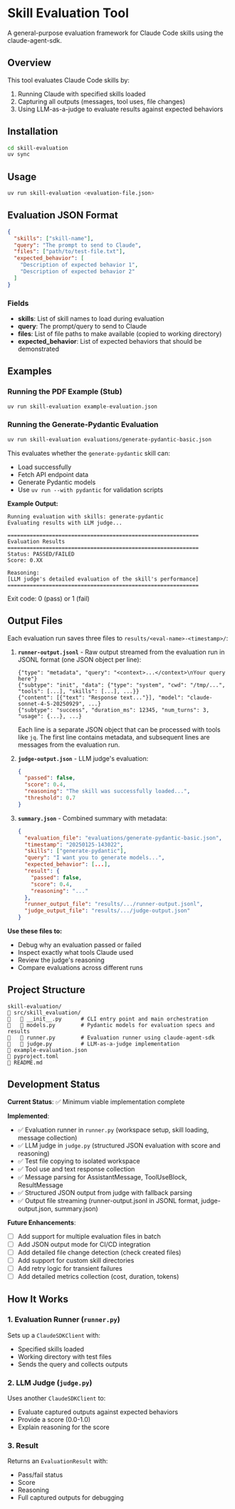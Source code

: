 # Skill Evaluation Tool

A general-purpose evaluation framework for Claude Code skills using the claude-agent-sdk.

## Overview

This tool evaluates Claude Code skills by:
1. Running Claude with specified skills loaded
2. Capturing all outputs (messages, tool uses, file changes)
3. Using LLM-as-a-judge to evaluate results against expected behaviors

## Installation

```bash
cd skill-evaluation
uv sync
```

## Usage

```bash
uv run skill-evaluation <evaluation-file.json>
```

## Evaluation JSON Format

```json
{
  "skills": ["skill-name"],
  "query": "The prompt to send to Claude",
  "files": ["path/to/test-file.txt"],
  "expected_behavior": [
    "Description of expected behavior 1",
    "Description of expected behavior 2"
  ]
}
```

### Fields

- **skills**: List of skill names to load during evaluation
- **query**: The prompt/query to send to Claude
- **files**: List of file paths to make available (copied to working directory)
- **expected_behavior**: List of expected behaviors that should be demonstrated

## Examples

### Running the PDF Example (Stub)

```bash
uv run skill-evaluation example-evaluation.json
```

### Running the Generate-Pydantic Evaluation

```bash
uv run skill-evaluation evaluations/generate-pydantic-basic.json
```

This evaluates whether the `generate-pydantic` skill can:
- Load successfully
- Fetch API endpoint data
- Generate Pydantic models
- Use `uv run --with pydantic` for validation scripts

**Example Output:**
```
Running evaluation with skills: generate-pydantic
Evaluating results with LLM judge...

============================================================
Evaluation Results
============================================================
Status: PASSED/FAILED
Score: 0.XX

Reasoning:
[LLM judge's detailed evaluation of the skill's performance]
============================================================
```

Exit code: 0 (pass) or 1 (fail)

## Output Files

Each evaluation run saves three files to `results/<eval-name>-<timestamp>/`:

1. **`runner-output.jsonl`** - Raw output streamed from the evaluation run in JSONL format (one JSON object per line):
   ```jsonl
   {"type": "metadata", "query": "<context>...</context>\nYour query here"}
   {"subtype": "init", "data": {"type": "system", "cwd": "/tmp/...", "tools": [...], "skills": [...], ...}}
   {"content": [{"text": "Response text..."}], "model": "claude-sonnet-4-5-20250929", ...}
   {"subtype": "success", "duration_ms": 12345, "num_turns": 3, "usage": {...}, ...}
   ```

   Each line is a separate JSON object that can be processed with tools like `jq`. The first line contains metadata, and subsequent lines are messages from the evaluation run.

2. **`judge-output.json`** - LLM judge's evaluation:
   ```json
   {
     "passed": false,
     "score": 0.4,
     "reasoning": "The skill was successfully loaded...",
     "threshold": 0.7
   }
   ```

3. **`summary.json`** - Combined summary with metadata:
   ```json
   {
     "evaluation_file": "evaluations/generate-pydantic-basic.json",
     "timestamp": "20250125-143022",
     "skills": ["generate-pydantic"],
     "query": "I want you to generate models...",
     "expected_behavior": [...],
     "result": {
       "passed": false,
       "score": 0.4,
       "reasoning": "..."
     },
     "runner_output_file": "results/.../runner-output.jsonl",
     "judge_output_file": "results/.../judge-output.json"
   }
   ```

**Use these files to:**
- Debug why an evaluation passed or failed
- Inspect exactly what tools Claude used
- Review the judge's reasoning
- Compare evaluations across different runs

## Project Structure

```
skill-evaluation/
   src/skill_evaluation/
      __init__.py      # CLI entry point and main orchestration
      models.py        # Pydantic models for evaluation specs and results
      runner.py        # Evaluation runner using claude-agent-sdk
      judge.py         # LLM-as-a-judge implementation
   example-evaluation.json
   pyproject.toml
   README.md
```

## Development Status

**Current Status**: ✅ Minimum viable implementation complete

**Implemented**:
- ✅ Evaluation runner in `runner.py` (workspace setup, skill loading, message collection)
- ✅ LLM judge in `judge.py` (structured JSON evaluation with score and reasoning)
- ✅ Test file copying to isolated workspace
- ✅ Tool use and text response collection
- ✅ Message parsing for AssistantMessage, ToolUseBlock, ResultMessage
- ✅ Structured JSON output from judge with fallback parsing
- ✅ Output file streaming (runner-output.jsonl in JSONL format, judge-output.json, summary.json)

**Future Enhancements**:
- [ ] Add support for multiple evaluation files in batch
- [ ] Add JSON output mode for CI/CD integration
- [ ] Add detailed file change detection (check created files)
- [ ] Add support for custom skill directories
- [ ] Add retry logic for transient failures
- [ ] Add detailed metrics collection (cost, duration, tokens)

## How It Works

### 1. Evaluation Runner (`runner.py`)

Sets up a `ClaudeSDKClient` with:
- Specified skills loaded
- Working directory with test files
- Sends the query and collects outputs

### 2. LLM Judge (`judge.py`)

Uses another `ClaudeSDKClient` to:
- Evaluate captured outputs against expected behaviors
- Provide a score (0.0-1.0)
- Explain reasoning for the score

### 3. Result

Returns an `EvaluationResult` with:
- Pass/fail status
- Score
- Reasoning
- Full captured outputs for debugging
